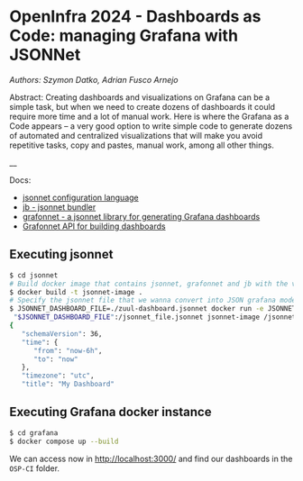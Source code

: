 # OpenInfra 2024 - Dashboards as Code: managing Grafana with JSONNet

*Authors: Szymon Datko, Adrian Fusco Arnejo*

Abstract: Creating dashboards and visualizations on Grafana can be a simple task, but when we need
to create dozens of dashboards it could require more time and a lot of manual work. Here is
where the Grafana as a Code appears – a very good option to write simple code to generate
dozens of automated and centralized visualizations that will make you avoid repetitive tasks,
copy and pastes, manual work, among all other things.

__

Docs:

- [jsonnet configuration language](https://jsonnet.org/)
- [jb - jsonnet bundler](https://github.com/jsonnet-bundler/jsonnet-bundler)
- [grafonnet - a jsonnet library for generating Grafana dashboards](https://github.com/grafana/grafonnet)
- [Grafonnet API for building dashboards](https://grafana.github.io/grafonnet/API/index.html)


## Executing jsonnet

```bash
$ cd jsonnet
# Build docker image that contains jsonnet, grafonnet and jb with the vendor
$ docker build -t jsonnet-image .
# Specify the jsonnet file that we wanna convert into JSON grafana model
$ JSONNET_DASHBOARD_FILE=./zuul-dashboard.jsonnet docker run -e JSONNET_FILE=/jsonnet_file.jsonnet -v
 "$JSONNET_DASHBOARD_FILE":/jsonnet_file.jsonnet jsonnet-image /jsonnet_file.jsonnet
{
   "schemaVersion": 36,
   "time": {
      "from": "now-6h",
      "to": "now"
   },
   "timezone": "utc",
   "title": "My Dashboard"
```

## Executing Grafana docker instance

```bash
$ cd grafana
$ docker compose up --build
```

We can access now in [http://localhost:3000/](http://localhost:3000/) and find our dashboards in the `OSP-CI` folder.
